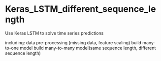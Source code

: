 # Keras_LSTM_different_sequence_length

Use Keras LSTM to solve time series predictions

including:
data pre-processing (missing data, feature scaling)
build many-to-one model
build many-to-many model(same sequence length, different sequence length)
